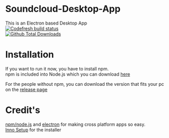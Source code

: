 # Soundcloud-Desktop-App
This is an Electron based Desktop App  
[![Codefresh build status]( https://img.shields.io/badge/Build-Success-green.svg?style=flat-square)]( https://g.codefresh.io/repositories/Audition-CSBlock/Soundcloud-Desktop-App/builds?filter=trigger:build;branch:master;service:5abaa5dc8ce72d0001007c25~Soundcloud-Desktop-App)  
[![Github Total Downloads]( https://img.shields.io/github/downloads/Audition-CSBlock/Soundcloud-Desktop-App/total.svg?style=flat-square)](https://github.com/Audition-CSBlock/Soundcloud-Desktop-App/releases)

# Installation
If you want to run it now, you have to install npm.  
npm is included into Node.js which you can download [here](https://nodejs.org/en/download/)  
  
For the people without npm, you can download the version that fits your pc on the [release page](https://github.com/Audition-CSBlock/Soundcloud-Desktop-App/releases)

# Credit's
[npm/node.js](https://nodejs.org/) and [electron](https://electronjs.org/) for making cross platform apps so easy.  
[Inno Setup](http://www.jrsoftware.org/isinfo.php) for the installer
